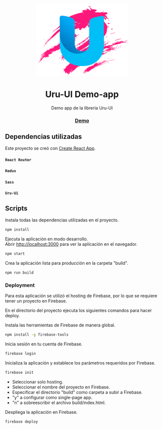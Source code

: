 <p align="center">
  <a href="">
    <img width="300" src="./src/Assets/img/logoWeb.png">
  </a>
</p>

<h1 align="center">Uru-UI Demo-app</h1>

<div align="center"> 
  
  Demo app de la librería Uru-UI<br />
    <h3>[Demo](https://uruui-demoapp.web.app/home)</h3>
</div>

## Dependencias utilizadas

Este proyecto se creó con [Create React App](https://github.com/facebook/create-react-app).

#### `React Router`

#### `Redux`

#### `Sass`

#### `Uru-Ui`

## Scripts

Instala todas las dependencias utilizadas en el proyecto.

```bash
npm install
```

Ejecuta la aplicación en modo desarrollo.<br />
Abrir [http://localhost:3000](http://localhost:3000) para ver la aplicación en el navegador.

```bash
npm start
```

Crea la aplicación lista para producción en la carpeta "build".

```bash
npm run build
```

### Deployment

Para esta aplicación se utilizó el hosting de Firebase, por lo que se requiere tener un proyecto en Firebase.

En el directorio del proyecto ejecuta los siguientes comandos para hacer deploy.

Instala las herramientas de Firebase de manera global.

```bash
npm install -g firebase-tools
```

Inicia sesión en tu cuenta de Firebase.

```bash
firebase login
```

Inicializa la aplicación y establece los parámetros requeridos por Firebase.

```bash
firebase init
```

- Seleccionar solo hosting.
- Seleccionar el nombre del proyecto en Firebase.
- Especificar el directorio "build" como carpeta a subir a Firebase.
- "y" a configurar como single-page app.
- "n" a sobreescribir el archivo build/index.html.

Despliega la aplicación en Firebase.

```bash
firebase deploy
```
